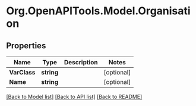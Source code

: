 # Org.OpenAPITools.Model.Organisation

## Properties

Name | Type | Description | Notes
------------ | ------------- | ------------- | -------------
**VarClass** | **string** |  | [optional] 
**Name** | **string** |  | [optional] 

[[Back to Model list]](../README.md#documentation-for-models) [[Back to API list]](../README.md#documentation-for-api-endpoints) [[Back to README]](../README.md)


